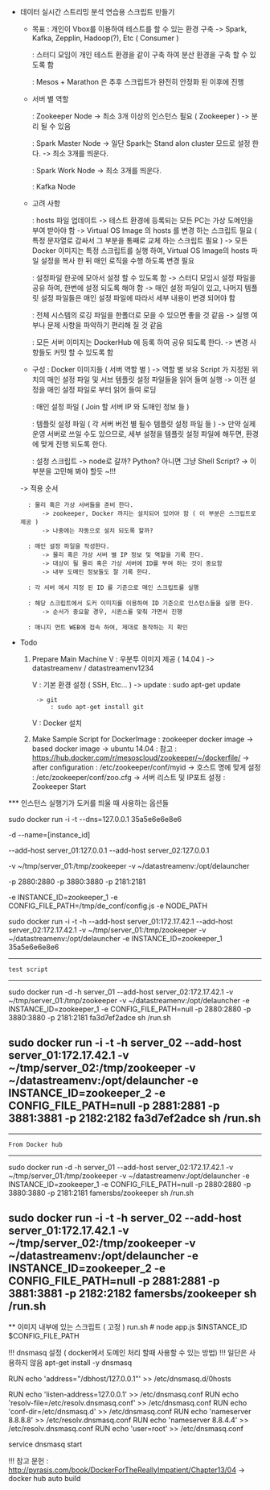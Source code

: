 * 데이터 실시간 스트리밍 분석 연습용 스크립트 만들기

	- 목표
		: 개인이 Vbox를 이용하여 테스트를 할 수 있는 환경 구축
			-> Spark, Kafka, Zepplin, Hadoop(?), Etc ( Consumer )

		: 스터디 모임이 개인 테스트 환경을 같이 구축 하여 분산 환경을 구축 할 수 있도록 함

		: Mesos + Marathon 은 추후 스크립트가 완전히 안정화 된 이후에 진행

	- 서버 별 역할

		: Zookeeper Node
			-> 최소 3개 이상의 인스턴스 필요 ( Zookeeper )
			-> 분리 될 수 있음

		: Spark Master Node
			-> 일단 Spark는 Stand alon cluster 모드로 설정 한다.
			-> 최소 3개를 띄운다.

		: Spark Work Node
			-> 최소 3개를 띄운다.

		: Kafka Node

	- 고려 사항

		: hosts 파일 업데이트
			-> 테스트 환경에 등록되는 모든 PC는 가상 도메인을 부여 받아야 함
			-> Virtual OS Image 의 hosts 를 변경 하는 스크립트 필요 ( 특정 문자열로 감싸서 그 부분을 통째로 교체 하는 스크립트 필요 )
			-> 모든 Docker 이미지는 특정 스크립트를 실행 하여, Virtual OS Image의 hosts 파일 설정을 복사 한 뒤 매인 로직을 수행 하도록 변경 필요

		: 설정파일 한곳에 모아서 설정 할 수 있도록 함
			-> 스터디 모임시 설정 파일을 공유 하여, 한번에 설정 되도록 해야 함
			-> 매인 설정 파일이 있고, 나머지 템플릿 설정 파일들은 매인 설정 파일에 따라서 세부 내용이 변경 되어야 함

		: 전체 시스템의 로깅 파일을 한폴더로 모을 수 있으면 좋을 것 같음
			-> 실행 여부나 문제 사항을 파악하기 편리해 질 것 같음

		: 모든 서버 이미지는 DockerHub 에 등록 하여 공유 되도록 한다.
			-> 변경 사항들도 커밋 할 수 있도록 함

	- 구성
		: Docker 이미지들 ( 서버 역할 별 )
			-> 역할 별 보유 Script 가 지정된 위치의 매인 설정 파일 및 서브 템플릿 설정 파일들을 읽어 들여 실행
			-> 이전 설정을 매인 설정 파일로 부터 읽어 들여 로딩

		: 매인 설정 파일 ( Join 할 서버 IP 와 도매인 정보 들 )

		: 템플릿 설정 파일 ( 각 서버 버전 별 필수 템플릿 설정 파일 들 )
			-> 만약 실제 운영 서버로 쓰일 수도 있으므로, 세부 설정을 템플릿 설정 파일에 해두면, 환경에 맞게 진행 되도록 한다.

		: 설정 스크립트
			-> node로 갈까? Python? 아니면 그냥 Shell Script? 
			-> 이부분을 고민해 봐야 할듯 ~!!!


	-> 적용 순서

		: 물리 혹은 가상 서버들을 준비 한다.
			-> zookeeper, Docker 까지는 설치되어 있어야 함 ( 이 부분은 스크립트로 제공 )
			-> 나중에는 자동으로 설치 되도록 할까?

		: 매인 설정 파일을 작성한다.
			-> 물리 혹은 가상 서버 별 IP 정보 및 역할을 기록 한다.
			-> 대상이 될 물리 혹은 가상 서버에 ID를 부여 하는 것이 중요함
			-> 내부 도메인 정보들도 잘 기록 한다.
		
		: 각 서버 에서 지정 된 ID 를 기준으로 매인 스크립트를 실행

		: 해당 스크립트에서 도커 이미지를 이용하여 ID 기준으로 인스턴스들을 실행 한다.
			-> 순서가 중요할 경우, 시퀸스를 맞춰 가면서 진행

		: 매니지 먼트 WEB에 접속 하여, 제대로 동작하는 지 확인

* Todo

	1. Prepare Main Machine
		V : 우분투 이미지 제공 ( 14.04 )
			-> datastreamenv / datastreamenv1234

		V : 기본 환경 설정 ( SSH, Etc... )
			-> update
				: sudo apt-get update

			-> git
				: sudo apt-get install git

		V : Docker 설치 

	2. Make Sample Script for DockerImage
		: zookeeper docker image
			-> based docker image -> ubuntu 14.04
				: 참고
				: https://hub.docker.com/r/mesoscloud/zookeeper/~/dockerfile/
			-> after configuration
				: /etc/zookeeper/conf/myid		-> 호스트 명에 맞게 설정
				: /etc/zookeeper/conf/zoo.cfg 	-> 서버 리스트 및 IP포트 설정
				: Zookeeper Start







*** 인스턴스 실행기가 도커를 띄울 때 사용하는 옵션들

sudo docker run -i -t --dns=127.0.0.1 35a5e6e6e8e6

-d --name=[instance_id]

--add-host server_01:127.0.0.1
--add-host server_02:127.0.0.1

-v ~/tmp/server_01:/tmp/zookeeper
-v ~/datastreamenv:/opt/delauncher

-p 2880:2880
-p 3880:3880
-p 2181:2181

-e INSTANCE_ID=zookeeper_1 
-e CONFIG_FILE_PATH=/tmp/de_conf/config.js
-e NODE_PATH

sudo docker run -i -t -h  --add-host server_01:172.17.42.1 --add-host server_02:172.17.42.1 -v ~/tmp/server_01:/tmp/zookeeper -v ~/datastreamenv:/opt/delauncher -e INSTANCE_ID=zookeeper_1 35a5e6e6e8e6

------------------------------------------------------------
	test script
------------------------------------------------------------
sudo docker run -d -h server_01 --add-host server_02:172.17.42.1 -v ~/tmp/server_01:/tmp/zookeeper -v ~/datastreamenv:/opt/delauncher -e INSTANCE_ID=zookeeper_1 -e CONFIG_FILE_PATH=null -p 2880:2880 -p 3880:3880 -p 2181:2181 fa3d7ef2adce sh /run.sh

sudo docker run -i -t -h server_02 --add-host server_01:172.17.42.1 -v ~/tmp/server_02:/tmp/zookeeper -v ~/datastreamenv:/opt/delauncher -e INSTANCE_ID=zookeeper_2 -e CONFIG_FILE_PATH=null -p 2881:2881 -p 3881:3881 -p 2182:2182 fa3d7ef2adce sh /run.sh
------------------------------------------------------------

------------------------------------------------------------
	From Docker hub
------------------------------------------------------------
sudo docker run -d -h server_01 --add-host server_02:172.17.42.1 -v ~/tmp/server_01:/tmp/zookeeper -v ~/datastreamenv:/opt/delauncher -e INSTANCE_ID=zookeeper_1 -e CONFIG_FILE_PATH=null -p 2880:2880 -p 3880:3880 -p 2181:2181 famersbs/zookeeper sh /run.sh

sudo docker run -i -t -h server_02 --add-host server_01:172.17.42.1 -v ~/tmp/server_02:/tmp/zookeeper -v ~/datastreamenv:/opt/delauncher -e INSTANCE_ID=zookeeper_2 -e CONFIG_FILE_PATH=null -p 2881:2881 -p 3881:3881 -p 2182:2182 famersbs/zookeeper sh /run.sh
------------------------------------------------------------


** 이미지 내부에 있는 스크립트 ( 고정 )
run.sh
	# node app.js $INSTANCE_ID $CONFIG_FILE_PATH



!!! dnsmasq 설정 ( docker에서 도메인 처리 할때 사용할 수 있는 방법)
	!!! 일단은 사용하지 않음 
apt-get install -y dnsmasq

RUN echo 'address="/dbhost/127.0.0.1"' >> /etc/dnsmasq.d/0hosts

RUN echo 'listen-address=127.0.0.1' >> /etc/dnsmasq.conf
RUN echo 'resolv-file=/etc/resolv.dnsmasq.conf' >> /etc/dnsmasq.conf
RUN echo 'conf-dir=/etc/dnsmasq.d' >> /etc/dnsmasq.conf
RUN echo 'nameserver 8.8.8.8' >> /etc/resolv.dnsmasq.conf
RUN echo 'nameserver 8.8.4.4' >> /etc/resolv.dnsmasq.conf
RUN echo 'user=root' >> /etc/dnsmasq.conf

service dnsmasq start

!!! 참고 문헌
	: http://pyrasis.com/book/DockerForTheReallyImpatient/Chapter13/04
		-> docker hub auto build
